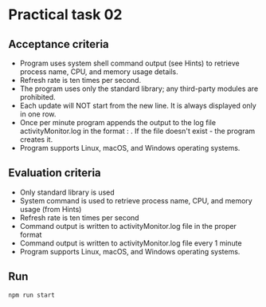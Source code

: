 # Practical task 02

## Acceptance criteria

- Program uses system shell command output (see Hints) to retrieve process name, CPU, and memory usage details.
- Refresh rate is ten times per second.
- The program uses only the standard library; any third-party modules are prohibited.
- Each update will NOT start from the new line. It is always displayed only in one row.
- Once per minute program appends the output to the log file activityMonitor.log in the format <unixtime> : <process info>. If the file doesn't exist - the program creates it.
- Program supports Linux, macOS, and Windows operating systems.

## Evaluation criteria	
- Only standard library is used
- System command is used to retrieve process name, CPU, and memory usage (from Hints)
- Refresh rate is ten times per second
- Command output is written to activityMonitor.log file in the proper format
- Command output is written to activityMonitor.log file every 1 minute
- Program supports Linux, macOS, and Windows operating systems.

## Run
`npm run start`